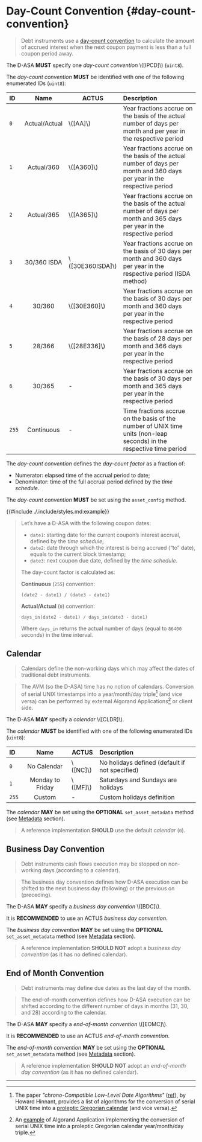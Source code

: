 # Day-Count Convention {#day-count-convention}

> Debt instruments use a <a href="https://en.wikipedia.org/wiki/Day_count_convention">day-count
> convention</a> to calculate the amount of accrued interest when the next coupon
> payment is less than a full coupon period away.

The D-ASA **MUST** specify one *day-count convention* \\([IPCD]\\) (`uint8`).

The *day-count convention* **MUST** be identified with one of the following enumerated
IDs (`uint8`):

| ID    |     Name      | ACTUS              | Description                                                                                                              |
|:------|:-------------:|--------------------|:-------------------------------------------------------------------------------------------------------------------------|
| `0`   | Actual/Actual | \\([AA]\\)         | Year fractions accrue on the basis of the actual number of days per month and per year in the respective period          |
| `1`   |  Actual/360   | \\([A360]\\)       | Year fractions accrue on the basis of the actual number of days per month and 360 days per year in the respective period |
| `2`   |  Actual/365   | \\([A365]\\)       | Year fractions accrue on the basis of the actual number of days per month and 365 days per year in the respective period |
| `3`   |  30/360 ISDA  | \\([30E360ISDA]\\) | Year fractions accrue on the basis of 30 days per month and 360 days per year in the respective period (ISDA method)     |
| `4`   |    30/360     | \\([30E360]\\)     | Year fractions accrue on the basis of 30 days per month and 360 days per year in the respective period                   |
| `5`   |    28/366     | \\([28E336]\\)     | Year fractions accrue on the basis of 28 days per month and 366 days per year in the respective period                   |
| `6`   |    30/365     | -                  | Year fractions accrue on the basis of 30 days per month and 365 days per year in the respective period                   |
| `255` |  Continuous   | -                  | Time fractions accrue on the basis of the number of UNIX time units (non-leap seconds) in the respective time period     |

The *day-count convention* defines the *day-count factor* as a fraction of:

- Numerator: elapsed time of the accrual period to date;
- Denominator: time of the full accrual period defined by the *time schedule*.

The *day-count convention* **MUST** be set using the `asset_config` method.

{{#include ./.include/styles.md:example}}
> Let’s have a D-ASA with the following coupon dates:
>
> - `date1`: starting date for the current coupon’s interest accrual, defined by
> the *time schedule*;
> - `date2`: date through which the interest is being accrued (“to” date), equals
> to the current block timestamp;
> - `date3`: next coupon due date, defined by the *time schedule*.
>
> The day-count factor is calculated as:
>
> **Continuous** (`255`) convention:
>
> ```text
> (date2 - date1) / (date3 - date1)
> ```
>
> **Actual/Actual** (`0`) convention:
>
> ```text
> days_in(date2 - date1) / days_in(date3 - date1)
> ```
>
> Where `days_in` returns the actual number of days (equal to `86400` seconds) in
> the time interval.

## Calendar

> Calendars define the non-working days which may affect the dates of traditional
> debt instruments.

> The AVM (so the D-ASA) time has no notion of calendars. Conversion of serial UNIX
> timestamps into a year/month/day triple[^1] (and vice versa) can be performed by
> external Algorand Applications[^2] or client side.

The D-ASA **MAY** specify a *calendar* \\([CLDR]\\).

The *calendar* **MUST** be identified with one of the following enumerated IDs (`uint8`):

| ID    |       Name       | ACTUS      | Description                                    |
|:------|:----------------:|------------|:-----------------------------------------------|
| `0`   |   No Calendar    | \\([NC]\\) | No holidays defined (default if not specified) |
| `1`   | Monday to Friday | \\([MF]\\) | Saturdays and Sundays are holidays             |
| `255` |      Custom      | -          | Custom holidays definition                     |

The *calendar* **MAY** be set using the **OPTIONAL** `set_asset_metadata` method
(see [Metadata](./metadata.md) section).

> A reference implementation **SHOULD** use the default *calendar* (`0`).

## Business Day Convention

> Debt instruments cash flows execution may be stopped on non-working days (according
> to a calendar).

> The business day convention defines how D-ASA execution can be shifted to the
> next business day (following) or the previous on (preceding).

The D-ASA **MAY** specify a *business day convention* \\([BDC]\\).

It is **RECOMMENDED** to use an ACTUS *business day convention*.

The *business day convention* **MAY** be set using the **OPTIONAL** `set_asset_metadata`
method (see [Metadata](./metadata.md) section).

> A reference implementation **SHOULD NOT** adopt a *business day convention* (as
> it has no defined calendar).

## End of Month Convention

> Debt instruments may define due dates as the last day of the month.

> The end-of-month convention defines how D-ASA execution can be shifted according
> to the different number of days in months (31, 30, and 28) according to the calendar.

The D-ASA **MAY** specify a *end-of-month convention* \\([EOMC]\\).

It is **RECOMMENDED** to use an ACTUS *end-of-month convention*.

The *end-of-month convention* **MAY** be set using the **OPTIONAL** `set_asset_metadata`
method (see [Metadata](./metadata.md) section).

> A reference implementation **SHOULD NOT** adopt an *end-of-month day convention*
> (as it has no defined calendar).

---

[^1]: The paper *"chrono-Compatible Low-Level Date Algorithms"* (<a href="https://howardhinnant.github.io/date_algorithms.html">ref</a>),
by Howard Hinnant, provides a list of algorithms for the conversion of serial UNIX
time into a <a href="https://en.wikipedia.org/wiki/Proleptic_Gregorian_calendar">proleptic
Gregorian calendar</a> (and vice versa).

[^2]: An <a href="https://github.com/code-alexander/py2algo/blob/main/py2algo/projects/py2algo/smart_contracts/time/contract.py">example</a>
of Algorand Application implementing the conversion of serial UNIX time into a proleptic
Gregorian calendar year/month/day triple.
